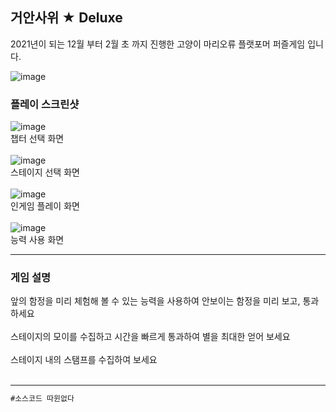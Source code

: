 ## 거안사위 ★ Deluxe

2021년이 되는 12월 부터 2월 초 까지 진행한 고양이 마리오류 플랫포머 퍼즐게임 입니다.

![image](https://user-images.githubusercontent.com/64317456/131950272-ce84ae15-4b7f-4b5b-bb47-c9a109ebcd93.png)

### 플레이 스크린샷
![image](https://user-images.githubusercontent.com/64309516/131990576-f4c88520-1658-4921-8d6a-85e1fdad85d1.png)<br/>
챕터 선택 화면<br/><br/>
![image](https://user-images.githubusercontent.com/64309516/131990612-61c343d9-0b10-47e9-af38-7207f390c832.png)<br/>
스테이지 선택 화면<br/><br/>
![image](https://user-images.githubusercontent.com/64309516/131990449-29c69111-b1da-4b39-b229-bea253ce1e07.png)<br/>
인게임 플레이 화면<br/><br/>
![image](https://user-images.githubusercontent.com/64309516/131990931-72996e62-4acb-4c61-897a-44202d1bde53.png)<br/>
능력 사용 화면

***

### 게임 설명
앞의 함정을 미리 체험해 볼 수 있는 능력을 사용하여 안보이는 함정을 미리 보고, 통과하세요<br/><br/>
스테이지의 모이를 수집하고 시간을 빠르게 통과하여 별을 최대한 얻어 보세요<br/><br/>
스테이지 내의 스탬프를 수집하여 보세요<br/><br/>

***

```cs
#소스코드 따윈없다
```
